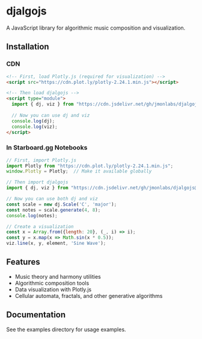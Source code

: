 # djalgojs

A JavaScript library for algorithmic music composition and visualization.

## Installation

### CDN

```html
<!-- First, load Plotly.js (required for visualization) -->
<script src="https://cdn.plot.ly/plotly-2.24.1.min.js"></script>

<!-- Then load djalgojs -->
<script type="module">
  import { dj, viz } from "https://cdn.jsdelivr.net/gh/jmonlabs/djalgojs@main/dist/djalgojs.min.js";
  
  // Now you can use dj and viz
  console.log(dj);
  console.log(viz);
</script>
```

### In Starboard.gg Notebooks

```javascript
// First, import Plotly.js
import Plotly from "https://cdn.plot.ly/plotly-2.24.1.min.js";
window.Plotly = Plotly;  // Make it available globally

// Then import djalgojs
import { dj, viz } from "https://cdn.jsdelivr.net/gh/jmonlabs/djalgojs@main/dist/djalgojs.min.js";

// Now you can use both dj and viz
const scale = new dj.Scale('C', 'major');
const notes = scale.generate(4, 8);
console.log(notes);

// Create a visualization
const x = Array.from({length: 20}, (_, i) => i);
const y = x.map(x => Math.sin(x * 0.5));
viz.line(x, y, element, 'Sine Wave');
```

## Features

- Music theory and harmony utilities
- Algorithmic composition tools
- Data visualization with Plotly.js
- Cellular automata, fractals, and other generative algorithms

## Documentation

See the examples directory for usage examples.
